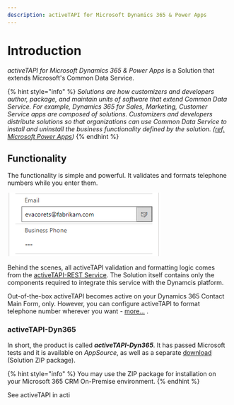 ```yaml
---
description: activeTAPI for Microsoft Dynamics 365 & Power Apps
---
```


# Introduction

_activeTAPI for Microsoft Dynamics 365 & Power Apps_ is a Solution that extends Microsoft's Common Data Service.

{% hint style="info" %}
_Solutions are how customizers and developers author, package, and maintain units of software that extend Common Data Service. For example, Dynamics 365 for Sales, Marketing, Customer Service apps are composed of solutions. Customizers and developers distribute solutions so that organizations can use Common Data Service to install and uninstall the business functionality defined by the solution. \(_[_ref. Microsoft Power Apps_](https://docs.microsoft.com/en-us/powerapps/developer/common-data-service/introduction-solutions)_\)_
{% endhint %}

## Functionality

The functionality is simple and powerful. It validates and formats telephone numbers while you enter them.

![fabrikamOnline-1577111365175](introduction.assets/fabrikamOnline-1577111365175.gif)

Behind the scenes, all activeTAPI validation and formatting logic comes from the [activeTAPI-REST Service](../actrest/README.md). The Solution itself contains only the components required to integrate this service with the Dynamcis platform.

Out-of-the-box activeTAPI becomes active on your Dynamics 365 Contact Main Form, only. However, you can configure activeTAPI to format telephone number wherever you want - [more...](admin/README.md) .

### activeTAPI-Dyn365

In short, the product is called **_activeTAPI-Dyn365_**. It has passed Microsoft tests and it is available on _AppSource_, as well as a separate [download](https://github.com/SchmidteServices/activeTAPI-Dyn365/tree/master/download) \(Solution ZIP package\). 

{% hint style="info" %}
You may use the ZIP package for installation on your Microsoft 365 CRM On-Premise environment.
{% endhint %}

See activeTAPI in acti